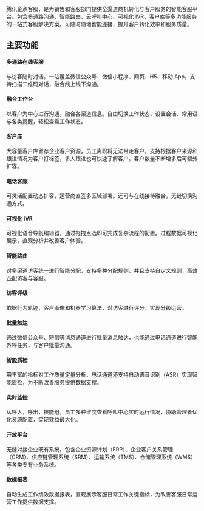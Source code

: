 

腾讯企点客服，是为销售和客服部门提供全渠道商机转化与客户服务的智能客服平台。包含多通路沟通、智能路由、云呼叫中心、可视化 IVR、客户库等多功能服务的一站式客服解决方案。可随时随地智能连接，提升客户转化效率和服务质量。

## 主要功能

#### 多通路在线客服
与访客随时对话，一站覆盖微信公众号、微信小程序、网页、H5、移动 App。支持扫描二维码对话，融合线上线下沟通。


#### 融合工作台
以客户为中心进行沟通，融合各渠道信息。自由切换工作状态，设置会话、常用语与各类提醒，轻松查看工作状态。

#### 客户库
大容量客户库留存企业客户资源，员工离职将无法带走客户，支持根据客户来源和跟进情况为客户打标签，多人跟进也可快速了解客户。客户数量不断增多后可额外扩容。

#### 电话客服
可灵活配置动态扩容，运营商直签多区域部署。还可与在线接待融合，无缝切换沟通方式。

#### 可视化 IVR
可视化语音导航编辑器，通过拖拽点选即可完成复杂流程的配置。过程数据可视化展示，直观分析并改善客户体验。

#### 智能路由
对多渠道访客统一进行智能分配，支持多种分配规则，并且支持自定义规则，高效匹配访客与客服。

#### 访客评级
依据行为轨迹、客户画像和机器学习算法，对访客进行评分，实现分级运营。

#### 批量触达
通过微信公众号、短信等消息通道进行批量消息触达，也能通过电话通道进行智能外呼任务，与客户批量沟通。

#### 智能质检
用丰富的指标对工作质量定量分析，电话通道还支持自动语音识别（ASR）实现智能质检，为不断改善服务提供数据支撑。

#### 实时监控
从呼入，呼出，技能组，员工多种维度查看呼叫中心实时运行情况，协助管理者优化资源配置，实现效益最大化。

#### 开放平台
无缝对接企业既有系统，包含企业资源计划（ERP）、企业客户关系管理（CRM）、供应链管理系统（SRM）、运输系统（TMS）、仓储管理系统（WMS）等各类专有业务系统。

#### 数据报表
自动生成工作绩效数据报表，直观展示客服日常工作关键指标，为改善客服日常运营工作提供数据支撑。
